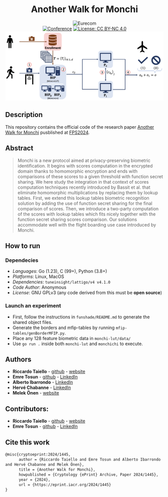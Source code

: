 <div align="center">    
 
# Another Walk for Monchi
![Eurecom](https://img.shields.io/badge/-EURECOM-blue) <br> 
[![Conference](https://img.shields.io/badge/FPS-2024-yellow)](https://fps-2024.hec.ca/)
[![License: CC BY-NC 4.0](https://img.shields.io/badge/License-CC%20BY--NC%204.0-lightgrey.svg)](https://creativecommons.org/licenses/by-nc/4.0/)
<br>
![Image Results](github_images/result.png)
</div>

## Description

This repository contains the official code of the research paper [Another Walk for Monchi](https://eprint.iacr.org/2024/1445) pusblished at [FPS2024](https://fps-2024.hec.ca/).<br>

## Abstract
> Monchi is a new protocol aimed at privacy-preserving biometric identification. It begins with scores computation in the encrypted domain thanks to homomorphic encryption and ends with comparisons of these scores to a given threshold with function secret sharing. We here study the integration in that context of scores computation techniques recently introduced by Bassit et al. that eliminate homomorphic multiplications by replacing them by lookup tables. First, we extend this lookup tables biometric recognition solution by adding the use of function secret sharing for the final comparison of scores. Then, we introduce a two-party computation of the scores with lookup tables which fits nicely together with the function secret sharing scores comparison. Our solutions accommodate well with the flight boarding use case introduced by Monchi.
## How to run
### Dependecies
- _Languages_: Go (1.23), C (99+), Python (3.8+)
- _Platforms_: Linux, MacOS
- _Dependencies_: `tuneinsight/lattigo/v4 v4.1.0`
- _Code Author_: Anonymous
- _License_: GNU GPLv3 (any code derived from this must be **open source**)
### Launch an experiment
- First, follow the instructions in `funshade/README.md` to generate the shared object files.
- Generate the borders and mfip-tables by running `mfip-tables/genBorderMFIP.py`.
- Place any 128 feature biometric data in `monchi-lut/data/`
- Use `go run .` inside both `monchi-lut` and `monchichi` to execute.
## Authors
* **Riccardo Taiello**  - [github](https://github.com/rtaiello) - [website](https://rtaiello.github.io)
* **Emre Tosun**  - [github](https://github.com/emretosn) - [LinkedIn](https://www.linkedin.com/in/emretsn/)
* **Alberto Ibarrondo** - [LinkedIn](https://www.linkedin.com/in/albertoibarrondo/)
* **Hervé Chabanne** - [LinkedIn](https://www.linkedin.com/in/herv%C3%A9-chabanne-2627727/)
* **Melek Önen**  - [website](https://www.eurecom.fr/en/people/onen-melek)
## Contributors:
* **Riccardo Taiello**  - [github](https://github.com/rtaiello) - [website](https://rtaiello.github.io)
* **Emre Tosun**  - [github](https://github.com/emretosn) - [LinkedIn](https://www.linkedin.com/in/emretsn/)

## Cite this work
```
@misc{cryptoeprint:2024/1445,
      author = {Riccardo Taiello and Emre Tosun and Alberto Ibarrondo and Hervé Chabanne and Melek Önen},
      title = {Another Walk for Monchi},
      howpublished = {Cryptology {ePrint} Archive, Paper 2024/1445},
      year = {2024},
      url = {https://eprint.iacr.org/2024/1445}
}
```
